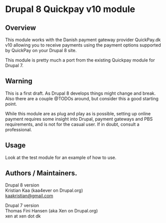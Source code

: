 # Drupal 8 Quickpay v10 module
## Overview
This module works with the Danish payment gateway provider QuickPay.dk v10
allowing you to receive payments using the payment options supported
by QuickPay on your Drupal 8 site.

This module is pretty much a port from the existing Quickpay module for Drupal 7.

## Warning
This is a first draft. As Drupal 8 develops things might change and break.
Also there are a couple @TODOs around, but consider this a good starting point.

While this module are as plug and play as is possible, setting up
online payment requires some insight into Drupal, payment gateways and
PBS requirements, and is not for the casual user. If in doubt, consult
a professional.

## Usage
Look at the test module for an example of how to use.

## Authors / Maintainers.
Drupal 8 version  
Kristian Kaa (kaa4ever on Drupal.org)  
kaakristian@gmail.com

Drupal 7 version  
Thomas Fini Hansen (aka Xen on Drupal.org)  
xen at xen dot dk

